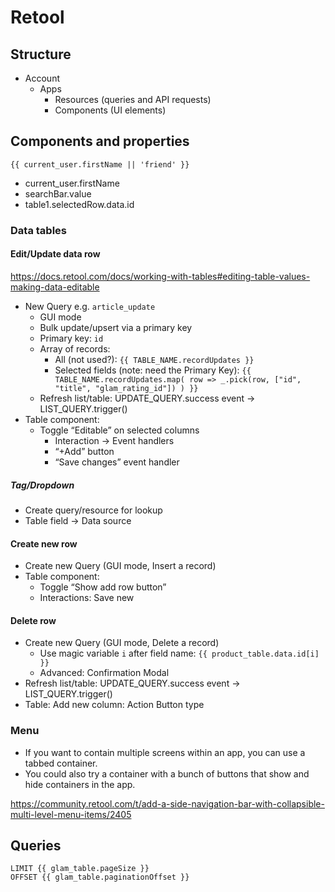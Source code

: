 # Retool

## Structure

- Account
	- Apps
		- Resources (queries and API requests)
		- Components (UI elements)

## Components and properties

	{{ current_user.firstName || 'friend' }}

- current_user.firstName
- searchBar.value
- table1.selectedRow.data.id

### Data tables

#### Edit/Update data row

https://docs.retool.com/docs/working-with-tables#editing-table-values-making-data-editable

- New Query e.g. `article_update`
	- GUI mode
	- Bulk update/upsert via a primary key
	- Primary key: `id`
	- Array of records:
		- All (not used?): `{{ TABLE_NAME.recordUpdates }}`
		- Selected fields (note: need the Primary Key): `{{ TABLE_NAME.recordUpdates.map( row => _.pick(row, ["id", "title", "glam_rating_id"]) ) }}`
	- Refresh list/table: UPDATE_QUERY.success event → LIST_QUERY.trigger()
- Table component:
  - Toggle “Editable” on selected columns
	- Interaction → Event handlers
	- “+Add” button
	- “Save changes” event handler

##### Tag/Dropdown

- Create query/resource for lookup
- Table field → Data source

#### Create new row

- Create new Query (GUI mode, Insert a record)
- Table component:
	- Toggle “Show add row button”
	- Interactions: Save new

#### Delete row

- Create new Query (GUI mode, Delete a record)
	- Use magic variable `i` after field name: `{{ product_table.data.id[i] }}`
	- Advanced: Confirmation Modal
- Refresh list/table: UPDATE_QUERY.success event → LIST_QUERY.trigger()
- Table: Add new column: Action Button type

### Menu

- If you want to contain multiple screens within an app, you can use a tabbed container.
- You could also try a container with a bunch of buttons that show and hide containers in the app.

https://community.retool.com/t/add-a-side-navigation-bar-with-collapsible-multi-level-menu-items/2405

## Queries

	LIMIT {{ glam_table.pageSize }}
	OFFSET {{ glam_table.paginationOffset }}
